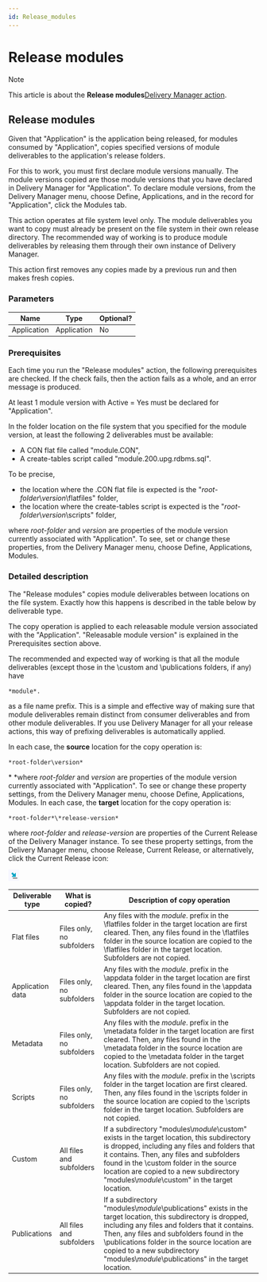 ```yaml
---
id: Release_modules
---
```


# Release modules



> [!NOTE]
> This article is about the **Release modules**[Delivery Manager action](/docs/Continuous_delivery/Delivery_Manager_actions_by_name).

## **Release modules**

Given that "Application" is the application being released, for modules consumed by "Application", copies specified versions of module deliverables to the application's release folders.

For this to work, you must first declare module versions manually. The module versions copied are those module versions that you have declared in Delivery Manager for "Application". To declare module versions, from the Delivery Manager menu, choose Define, Applications, and in the record for "Application", click the Modules tab.

This action operates at file system level only. The module deliverables you want to copy must already be present on the file system in their own release directory. The recommended way of working is to produce module deliverables by releasing them through their own instance of Delivery Manager.

This action first removes any copies made by a previous run and then makes fresh copies.

### Parameters

|**Name**|**Type**|**Optional?**|
|--------|--------|--------|
|Application|Application|No      |



### Prerequisites

Each time you run the "Release modules" action, the following prerequisites are checked. If the check fails, then the action fails as a whole, and an error message is produced.

At least 1 module version with Active = Yes must be declared for "Application".

In the folder location on the file system that you specified for the module version, at least the following 2 deliverables must be available:

- A CON flat file called "module.CON",
- A create-tables script called "module.200.upg.rdbms.sql".

To be precise,

- the location where the .CON flat file is expected is the "*root-folder*\\*version*\\flatfiles" folder,
- the location where the create-tables script is expected is the "*root-folder*\\*version*\\scripts" folder,

where *root-folder* and *version* are properties of the module version currently associated with "Application". To see, set or change these properties, from the Delivery Manager menu, choose Define, Applications, Modules.

### Detailed description

The "Release modules" copies module deliverables between locations on the file system. Exactly how this happens is described in the table below by deliverable type.

The copy operation is applied to each releasable module version associated with the "Application". "Releasable module version" is explained in the Prerequisites section above.

The recommended and expected way of working is that all the module deliverables (except those in the \\custom and \\publications folders, if any) have

```
*module*.
```

as a file name prefix. This is a simple and effective way of making sure that module deliverables remain distinct from consumer deliverables and from other module deliverables. If you use Delivery Manager for all your release actions, this way of prefixing deliverables is automatically applied.

In each case, the **source** location for the copy operation is:

```
*root-folder\version*
```

* *where *root-folder* and *version* are properties of the module version currently associated with "Application". To see or change these property settings, from the Delivery Manager menu, choose Define, Applications, Modules.
In each case, the **target** location for the copy operation is:

```
*root-folder*\*release-version*
```

where *root-folder* and *release-version* are properties of the Current Release of the Delivery Manager instance. To see these property settings, from the Delivery Manager menu, choose Release, Current Release, or alternatively, click the Current Release icon:

![](./assets/1d4cfae4-9167-45f9-8f11-ceb943ede704.png)

|**Deliverable type**|**What is copied?**|**Description of copy operation**|
|--------|--------|--------|
|Flat files|Files only, no subfolders|Any files with the *module*. prefix in the \\flatfiles folder in the target location are first cleared. Then, any files found in the \\flatfiles folder in the source location are copied to the \\flatfiles folder in the target location. Subfolders are not copied.|
|Application data|Files only, no subfolders|Any files with the *module*. prefix in the \\appdata folder in the target location are first cleared. Then, any files found in the \\appdata folder in the source location are copied to the \\appdata folder in the target location. Subfolders are not copied.|
|Metadata|Files only, no subfolders|Any files with the *module*. prefix in the \\metadata folder in the target location are first cleared. Then, any files found in the \\metadata folder in the source location are copied to the \\metadata folder in the target location. Subfolders are not copied.|
|Scripts |Files only, no subfolders|Any files with the *module*. prefix in the \\scripts folder in the target location are first cleared. Then, any files found in the \\scripts folder in the source location are copied to the \\scripts folder in the target location. Subfolders are not copied.|
|Custom  |All files and subfolders|If a subdirectory "modules\\*module*\\custom" exists in the target location, this subdirectory is dropped, including any files and folders that it contains. Then, any files and subfolders found in the \\custom folder in the source location are copied to a new subdirectory "modules\\*module*\\custom" in the target location.|
|Publications|All files and subfolders|If a subdirectory "modules\\*module*\\publications" exists in the target location, this subdirectory is dropped, including any files and folders that it contains. Then, any files and subfolders found in the \\publications folder in the source location are copied to a new subdirectory "modules\\*module*\\publications" in the target location.|



 